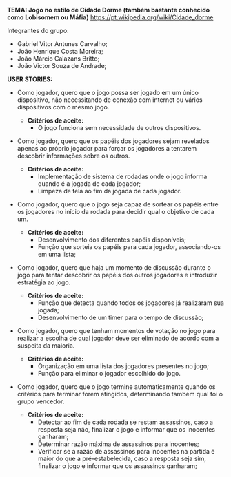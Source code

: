 **TEMA: Jogo no estilo de Cidade Dorme (também bastante conhecido como Lobisomem ou Máfia)**
https://pt.wikipedia.org/wiki/Cidade_dorme 

Integrantes do grupo:  
- Gabriel Vitor Antunes Carvalho;  
- João Henrique Costa Moreira;  
- João Márcio Calazans Britto;  
- João Victor Souza de Andrade;  

**USER STORIES:**
-  Como jogador, quero que o jogo possa ser jogado em um único dispositivo, não necessitando de conexão com internet ou vários dispositivos com o mesmo jogo.  
   - **Critérios de aceite:**
     - O jogo funciona sem necessidade de outros dispositivos.  
  
-  Como jogador, quero que os papéis dos jogadores sejam revelados apenas ao próprio jogador para forçar os jogadores a tentarem descobrir informações sobre os outros. 
   - **Critérios de aceite:**
     - Implementação de sistema de rodadas onde o jogo informa quando é a jogada de cada jogador;
     - Limpeza de tela ao fim da jogada de cada jogador.   
  
-  Como jogador, quero que o jogo seja capaz de sortear os papéis entre os jogadores no início da rodada para decidir qual o objetivo de cada um.    
   -  **Critérios de aceite:**
      - Desenvolvimento dos diferentes papéis disponíveis;
      - Função que sorteia os papéis para cada jogador, associando-os em uma lista;  
  
-  Como jogador, quero que haja um momento de discussão durante o jogo para tentar descobrir os papéis dos outros jogadores e introduzir estratégia ao jogo.  
   -  **Critérios de aceite:**
      - Função que detecta quando todos os jogadores já realizaram sua jogada;  
      - Desenvolvimento de um timer para o tempo de discussão;    
  
-  Como jogador, quero que tenham momentos de votação no jogo para realizar a escolha de qual jogador deve ser eliminado de acordo com a suspeita da maioria.  
   -  **Critérios de aceite:**
      - Organização em uma lista dos jogadores presentes no jogo;
      - Função para eliminar o jogador escolhido do jogo.  
  
-  Como jogador, quero que o jogo termine automaticamente quando os critérios para terminar forem atingidos, determinando também qual foi o grupo vencedor.  
   - **Critérios de aceite:**
     - Detectar ao fim de cada rodada se restam assassinos, caso a resposta seja não, finalizar o jogo e informar que os inocentes ganharam;  
     - Determinar razão máxima de assassinos para inocentes;
     - Verificar se a razão de assassinos para inocentes na partida é maior do que a pré-estabelecida, caso a resposta seja sim, finalizar o jogo e informar que os assassinos ganharam;  
